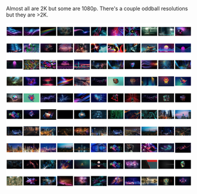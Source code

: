 Almost all are 2K but some are 1080p. There's a couple oddball resolutions but they are >2K.

![contact sheet](contact-sheet.gif)
